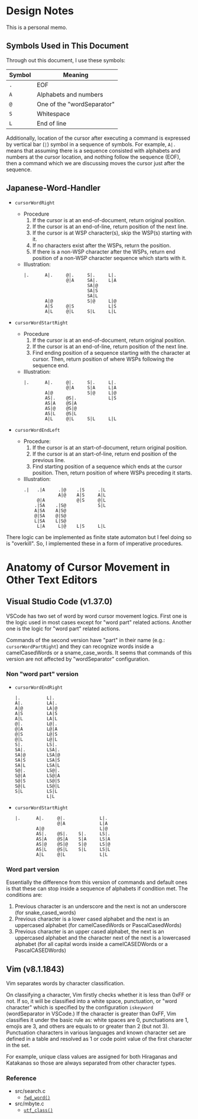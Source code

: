 <!-- markdownlint-disable MD031 -->

# Design Notes

This is a personal memo.

## Symbols Used in This Document

Through out this document, I use these symbols:

| Symbol | Meaning                    |
| ------ | -------------------------- |
| `.`    | EOF                        |
| `A`    | Alphabets and numbers      |
| `@`    | One of the "wordSeparator" |
| `S`    | Whitespace                 |
| `L`    | End of line                |

Additionally, location of the cursor after executing a command is expressed by
vertical bar (`|`) symbol in a sequence of symbols. For example, `A|.` means
that assuming there is a sequence consisted with alphabets and numbers at the
cursor location, and nothing follow the sequence (EOF), then a command which
we are discussing moves the cursor just after the sequence.

## Japanese-Word-Handler

- `cursorWordRight`

  - Procedure
    1. If the cursor is at an end-of-document, return original position.
    2. If the cursor is at an end-of-line, return position of the next line.
    3. If the cursor is at WSP character(s), skip the WSP(s) starting with it.
    4. If no characters exist after the WSPs, return the position.
    5. If there is a non-WSP character after the WSPs, return end position of
       a non-WSP character sequence which starts with it.
  - Illustration:
    ```text
    |.      A|.     @|.     S|.     L|.
                    @|A     SA|.    L|A
                            SA|@
                            SA|S
                            SA|L
            A|@             S|@     L|@
            A|S     @|S             L|S
            A|L     @|L     S|L     L|L
    ```

- `cursorWordStartRight`

  - Procedure
    1. If the cursor is at an end-of-document, return original position.
    2. If the cursor is at an end-of-line, return position of the next line.
    3. Find ending position of a sequence starting with the character at
       cursor. Then, return position of where WSPs following the sequence end.
  - Illustration:
    ```text
    |.      A|.     @|.     S|.     L|.
                    @|A     S|A     L|A
            A|@             S|@     L|@
            AS|.    @S|.            L|S
            AS|A    @S|A
            AS|@    @S|@
            AS|L    @S|L
            A|L     @|L     S|L     L|L
    ```

- `cursorWordEndLeft`

  - Procedure:
    1. If the cursor is at an start-of-document, return original position.
    2. If the cursor is at an start-of-line, return end position of the
       previous line.
    3. Find starting position of a sequence which ends at the cursor position.
       Then, return position of where WSPs preceding it starts.
  - Illustration:
    ```text
    .|   .|A     .|@    .|S     .|L
                 A|@    A|S     A|L
         @|A            @|S     @|L
        .|SA    .|S@            S|L
        A|SA    A|S@
        @|SA    @|S@
        L|SA    L|S@
         L|A     L|@    L|S     L|L
    ```

There logic can be implemented as finite state automaton but I feel doing so is
"overkill". So, I implemented these in a form of imperative procedures.

# Anatomy of Cursor Movement in Other Text Editors

## Visual Studio Code (v1.37.0)

VSCode has two set of word by word cursor movement logics. First one is the
logic used in most cases except for "word part" related actions. Another one is
the logic for "word part" related actions.

Commands of the second version have "part" in their name (e.g.:
`cursorWordPartRight`) and they can recognize words inside a camelCasedWords
or a sname_case_words. It seems that commands of this version are not affected
by "wordSeparator" configuration.

### Non "word part" version

- `cursorWordEndRight`

  ```text
  |.          L|.
  A|.         LA|.
  A|@         LA|@
  A|S         LA|S
  A|L         LA|L
  @|.         L@|.
  @|A         L@|A
  @|S         L@|S
  @|L         L@|L
  S|.         LS|.
  SA|.        LSA|.
  SA|@        LSA|@
  SA|S        LSA|S
  SA|L        LSA|L
  S@|.        LS@|.
  S@|A        LS@|A
  S@|S        LS@|S
  S@|L        LS@|L
  S|L         LS|L
              L|L
  ```

- `cursorWordStartRight`
  ```text
  |.      A|.     @|.             L|.
                  @|A             L|A
          A|@                     L|@
          AS|.    @S|.    S|.     LS|.
          AS|A    @S|A    S|A     LS|A
          AS|@    @S|@    S|@     LS|@
          AS|L    @S|L    S|L     LS|L
          A|L     @|L             L|L
  ```

### Word part version

Essentially the difference from this version of commands and default ones is
that these can stop inside a sequence of alphabets if condition met.
The conditions are:

1. Previous character is an underscore and the next is not an underscore
   (for snake_cased_words)
2. Previous character is a lower cased alphabet and the next is an uppercased
   alphabet (for camelCasedWords or PascalCasedWords)
3. Previous character is an upper cased alphabet, the next is an uppercased
   alphabet and the character next of the next is a lowercased alphabet
   (for all capital words inside a camelCASEDWords or a PascalCASEDWords)

## Vim (v8.1.1843)

Vim separates words by character classification.

On classifying a character, Vim firstly checks whether it is less than 0xFF
or not. If so, it will be classified into a white space, punctuation, or
"word character" which is specified by the configuration `iskeyword`
(wordSeparator in VSCode.) If the character is greater than 0xFF, Vim
classifies it under the basic rule as: white spaces are 0, punctuations are 1,
emojis are 3, and others are equals to or greater than 2 (but not 3).
Punctuation characters in various languages and known character set are defined
in a table and resolved as 1 or code point value of the first character in the
set.

For example, unique class values are assigned for both Hiraganas and Katakanas
so those are always separated from other character types.

### Reference

- src/search.c
  - [`fwd_word()`](https://github.com/vim/vim/blob/v8.1.1843/src/search.c#L3050)
- src/mbyte.c
  - [`utf_class()`](https://github.com/vim/vim/blob/v8.1.1843/src/mbyte.c#L2764)
